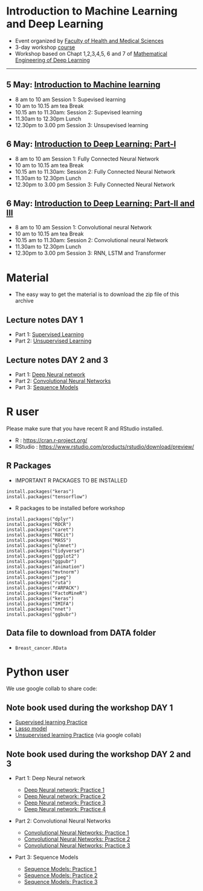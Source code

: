 # Introduction to Machine Learning and Deep Learning


- Event organized by [Faculty of Health and Medical Sciences](https://phdcourses.ku.dk/default.aspx?sitepath=SUND)
- 3-day workshop [course](https://phdcourses.ku.dk/DetailKursus.aspx?id=112836&sitepath=SUND)
- Workshop based on Chapt 1,2,3,4,5, 6 and 7 of [Mathematical Engineering of Deep Learning](https://deeplearningmath.org)

---


## 5 May: [Introduction to Machine learning](/MachineLearning)

- 8 am to 10 am Session 1: Supevised learning
- 10 am to 10.15 am tea Break
- 10.15 am to 11.30am: Session 2: Supevised learning
- 11.30am to 12.30pm Lunch
- 12.30pm to 3.00 pm Session 3: Unsupevised learning

## 6 May: [Introduction to Deep Learning: Part-I](/DeepLearning)

- 8 am to 10 am Session 1: Fully Connected Neural Network
- 10 am to 10.15 am tea Break
- 10.15 am to 11.30am: Session 2: Fully Connected Neural Network
- 11.30am to 12.30pm Lunch
- 12.30pm to 3.00 pm Session 3: Fully Connected Neural Network

## 6 May: [Introduction to Deep Learning: Part-II and III](/DeepLearning)

- 8 am to 10 am Session 1: Convolutional neural Network
- 10 am to 10.15 am tea Break
- 10.15 am to 11.30am: Session 2: Convolutional neural Network
- 11.30am to 12.30pm Lunch
- 12.30pm to 3.00 pm Session 3: RNN, LSTM and Transformer



# Material 

- The easy way to get the material is to download the zip file of this archive

 ## Lecture notes **DAY 1**

- Part 1: [Supervised Learning](MachineLearning/Machine_learning_Supervised_vietnam.nb.html.zip)
- Part 2: [Unsupervised Learning](MachineLearning/Machine_learning_unsupervised_vietnam.nb.html.zip)


 ## Lecture notes **DAY 2 and 3**

- Part 1: [Deep Neural network](/DeepLearning/Deep_learning_DNN_Vietnam.nb.html.zip)
- Part 2: [Convolutional Neural Networks](/DeepLearning/Deep_learning_CNNN_Vietnam.nb.html.zip)
- Part 3: [Sequence Models](/DeepLearning/Deep_learning_RNNN_Vietnam.nb.html.zip)


# R user 

Please make sure that you have  recent R and RStudio installed.

  - R : https://cran.r-project.org/
  - RStudio : https://www.rstudio.com/products/rstudio/download/preview/


## R Packages 

- IMPORTANT R PACKAGES TO BE INSTALLED

```{r,eval=FALSE}
install.packages("keras")
install.packages("tensorflow")
```

- R packages to be installed before workshop

```{r,eval=FALSE}
install.packages("dplyr")
install.packages("ROCR")
install.packages("caret")
install.packages("ROCit")
install.packages("MASS")
install.packages("glmnet")
install.packages("tidyverse")
install.packages("ggplot2")
install.packages("ggpubr")
install.packages("animation")
install.packages("mvtnorm")
install.packages("jpeg")
install.packages("ruta")
install.packages("rARPACK")
install.packages("FactoMineR")
install.packages("keras")
install.packages("IMIFA")
install.packages("nnet")
install.packages("ggbubr")
```

## Data file to download from DATA folder

- ``Breast_cancer.RData``


# Python user

We use google collab to share code:

## Note book used during the workshop DAY 1 

-  [Supervised learning Practice](https://colab.research.google.com/drive/1UgQSb3lGnxsTf1WBzH8jxusZs5rema88?usp=sharing)
-  [Lasso model](https://colab.research.google.com/drive/1QRTvbggQ8DfujIfwnuQNT6Gzd_o7X8jU?usp=sharing)
-  [Unsupervised learning Practice](https://colab.research.google.com/drive/1AcaLjqUGbXsKuv0L9BlyWr_XZTuVh3Wi?usp=sharing#scrollTo=AxYFCVuEMfJC) (via google collab)

## Note book used during the workshop DAY 2 and 3

- Part 1: Deep Neural network
    - [Deep Neural network: Practice 1](https://colab.research.google.com/drive/1GDdmVTk_Y_SUKvDrVWPf8CKj-M6r0NyG#scrollTo=OLuuc9QrSxFn)
    - [Deep Neural network: Practice 2](https://colab.research.google.com/drive/1gpr8Xl5Y51-dYDQ1BA6lNcJ8yZq3GPvr)
    - [Deep Neural network: Practice 3](https://colab.research.google.com/drive/12PETdpB2B0Y2mTGzYUQ8X6M0GxRo4cQN#scrollTo=kNmB-JWBaX59)
    - [Deep Neural network: Practice 4](https://colab.research.google.com/drive/1Msg2GDt5P0kB0MVPSPUcGZGIxDjOgoDb?usp=sharing)

- Part 2: Convolutional Neural Networks

    - [Convolutional Neural Networks: Practice 1](https://colab.research.google.com/drive/1dtH3UHSfbK5Ss9E9ogtYG5YQzc5fTXNE#scrollTo=klnJ1uktsIVl)
    - [Convolutional Neural Networks: Practice 2](https://colab.research.google.com/drive/1Ru1wRki8yUxx5W2G4Of5-drTRtsZ3_Ym#scrollTo=7z_KGnrn4Dcm)
    - [Convolutional Neural Networks: Practice 3](https://colab.research.google.com/drive/1Foo-KTWMiJV-sl0mRaZnWHnk05VQLyUB)


- Part 3: Sequence Models
    
    - [Sequence Models: Practice 1](https://colab.research.google.com/drive/1VMNmL1YKZHZBJip8f5tcEMxj5VlCIfbM#scrollTo=sB1y93Nmik5T)
    - [Sequence Models: Practice 2](https://colab.research.google.com/drive/1MnvITjntB9AmHL2BN_03hGQcDxNVom4B#scrollTo=TvEZtC85n1--)
    - [Sequence Models: Practice 3](https://colab.research.google.com/drive/10HN5da584vuDld6Go9QceNIyGRfrsKCg#)


